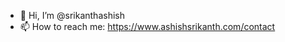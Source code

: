 - 👋 Hi, I’m @srikanthashish
- 📫 How to reach me: https://www.ashishsrikanth.com/contact

<!---
srikanthashish/srikanthashish is a ✨ special ✨ repository because its `README.md` (this file) appears on your GitHub profile.
You can click the Preview link to take a look at your changes.
--->
